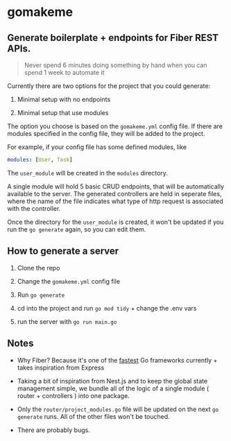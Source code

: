 # **gomakeme**

## Generate boilerplate + endpoints for Fiber REST APIs.

> Never spend 6 minutes doing something by hand when you can spend 1 week to automate it

Currently there are two options for the project that you could generate:

1. Minimal setup with no endpoints

2. Minimal setup that use modules

The option you choose is based on the `gomakeme.yml` config file. If there are modules specified in the config file, they will be added to the project.

For example, if your config file has some defined modules, like

```yml
modules: [User, Task]
```

The `user_module` will be created in the `modules` directory.

A single module will hold 5 basic CRUD endpoints, that will be automatically available to the server. The generated controllers are held in seperate files, where the name of the file indicates what type of http request is associated with the controller.

Once the directory for the `user_module` is created, it won't be updated if you run the `go generate` again, so you can edit them.

## How to generate a server

1. Clone the repo

2. Change the `gomakeme.yml` config file

3. Run `go generate`

4. cd into the project and run `go mod tidy` + change the .env vars

5. run the server with `go run main.go`

## Notes

- Why Fiber? Because it's one of the [fastest](https://www.techempower.com/benchmarks/) Go frameworks currently + takes inspiration from Express

- Taking a bit of inspiration from Nest.js and to keep the global state management simple, we bundle all of the logic of a single module ( router + controllers ) into one package.

- Only the `router/project_modules.go` file will be updated on the next `go generate` runs. All of the other files won't be touched.

- There are probably bugs.
